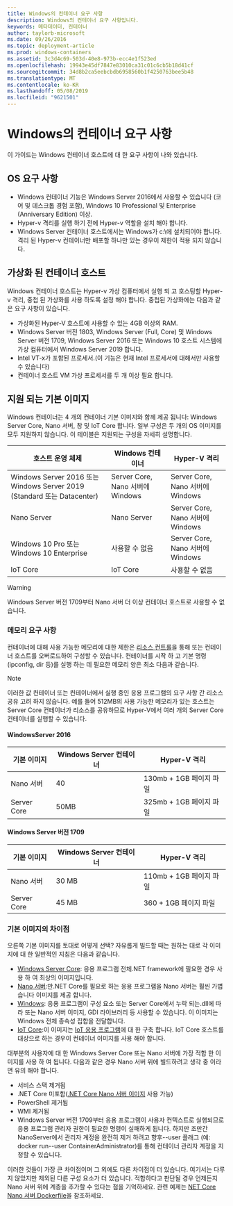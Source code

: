 ```yaml
---
title: Windows의 컨테이너 요구 사항
description: Windows의 컨테이너 요구 사항입니다.
keywords: 메타데이터, 컨테이너
author: taylorb-microsoft
ms.date: 09/26/2016
ms.topic: deployment-article
ms.prod: windows-containers
ms.assetid: 3c3d4c69-503d-40e8-973b-ecc4e1f523ed
ms.openlocfilehash: 19943e45df7847e83010ca31c01c6cb5b18d41cf
ms.sourcegitcommit: 34d8b2ca5eebcbdb6958560b1f4250763bee5b48
ms.translationtype: MT
ms.contentlocale: ko-KR
ms.lasthandoff: 05/08/2019
ms.locfileid: "9621501"
---
```

# <a name="windows-container-requirements"></a>Windows의 컨테이너 요구 사항

이 가이드는 Windows 컨테이너 호스트에 대 한 요구 사항이 나와 있습니다.

## <a name="os-requirements"></a>OS 요구 사항

- Windows 컨테이너 기능은 Windows Server 2016에서 사용할 수 있습니다 (코어 및 데스크톱 경험 포함), Windows 10 Professional 및 Enterprise (Anniversary Edition) 이상.
- Hyper-v 격리를 실행 하기 전에 Hyper-v 역할을 설치 해야 합니다.
- Windows Server 컨테이너 호스트에서는 Windows가 c:\에 설치되어야 합니다. 격리 된 Hyper-v 컨테이너만 배포할 하나만 있는 경우이 제한이 적용 되지 않습니다.

## <a name="virtualized-container-hosts"></a>가상화 된 컨테이너 호스트

Windows 컨테이너 호스트는 Hyper-v 가상 컴퓨터에서 실행 되 고 호스팅할 Hyper-v 격리, 중첩 된 가상화를 사용 하도록 설정 해야 합니다. 중첩된 가상화에는 다음과 같은 요구 사항이 있습니다.

- 가상화된 Hyper-V 호스트에 사용할 수 있는 4GB 이상의 RAM.
- Windows Server 버전 1803, Windows Server (Full, Core) 및 Windows Server 버전 1709, Windows Server 2016 또는 Windows 10 호스트 시스템에 가상 컴퓨터에서 Windows Server 2019 합니다.
- Intel VT-x가 포함된 프로세서.(이 기능은 현재 Intel 프로세서에 대해서만 사용할 수 있습니다)
- 컨테이너 호스트 VM 가상 프로세서를 두 개 이상 필요 합니다.

## <a name="supported-base-images"></a>지원 되는 기본 이미지

Windows 컨테이너는 4 개의 컨테이너 기본 이미지와 함께 제공 됩니다: Windows Server Core, Nano 서버, 창 및 IoT Core 합니다. 일부 구성은 두 개의 OS 이미지를 모두 지원하지 않습니다. 이 테이블은 지원되는 구성을 자세히 설명합니다.

|호스트 운영 체제|Windows 컨테이너|Hyper-V 격리|
|---------------------|-----------------|-----------------|
|Windows Server 2016 또는 Windows Server 2019 (Standard 또는 Datacenter)|Server Core, Nano 서버에 Windows|Server Core, Nano 서버에 Windows|
|Nano Server|Nano Server|Server Core, Nano 서버에 Windows|
|Windows 10 Pro 또는 Windows 10 Enterprise|사용할 수 없음|Server Core, Nano 서버에 Windows|
|IoT Core|IoT Core|사용할 수 없음|

> [!WARNING]  
> Windows Server 버전 1709부터 Nano 서버 더 이상 컨테이너 호스트로 사용할 수 없습니다.

### <a name="memory-requirements"></a>메모리 요구 사항

컨테이너에 대해 사용 가능한 메모리에 대한 제한은 [리소스 컨트롤](https://docs.microsoft.com/virtualization/windowscontainers/manage-containers/resource-controls)을 통해 또는 컨테이너 호스트를 오버로드하여 구성할 수 있습니다.  컨테이너를 시작 하 고 기본 명령 (ipconfig, dir 등)를 실행 하는 데 필요한 메모리 양은 최소 다음과 같습니다.

>[!NOTE]
>이러한 값 컨테이너 또는 컨테이너에서 실행 중인 응용 프로그램의 요구 사항 간 리소스 공유 고려 하지 않습니다.  예를 들어 512MB의 사용 가능한 메모리가 있는 호스트는 Server Core 컨테이너가 리소스를 공유하므로 Hyper-V에서 여러 개의 Server Core 컨테이너를 실행할 수 있습니다.

#### <a name="windows-server-2016"></a>WindowsServer 2016

| 기본 이미지  | Windows Server 컨테이너 | Hyper-V 격리    |
| ----------- | ------------------------ | -------------------- |
| Nano 서버 | 40                     | 130mb + 1GB 페이지 파일 |
| Server Core | 50MB                     | 325mb + 1GB 페이지 파일 |

#### <a name="windows-server-version-1709"></a>Windows Server 버전 1709

| 기본 이미지  | Windows Server 컨테이너 | Hyper-V 격리    |
| ----------- | ------------------------ | -------------------- |
| Nano 서버 | 30 MB                     | 110mb + 1GB 페이지 파일 |
| Server Core | 45 MB                     | 360 + 1GB 페이지 파일 |

### <a name="base-image-differences"></a>기본 이미지의 차이점

오른쪽 기본 이미지를 토대로 어떻게 선택? 자유롭게 빌드할 때는 원하는 대로 각 이미지에 대 한 일반적인 지침은 다음과 같습니다.

- [Windows Server Core](https://hub.docker.com/_/microsoft-windows-servercore): 응용 프로그램 전체.NET framework에 필요한 경우 사용 하 여 최상의 이미지입니다.
- [Nano 서버](https://hub.docker.com/_/microsoft-windows-nanoserver):만.NET Core를 필요로 하는 응용 프로그램을 Nano 서버는 훨씬 가볍습니다 이미지를 제공 합니다.
- [Windows](https://hub.docker.com/_/microsoft-windowsfamily-windows): 응용 프로그램이 구성 요소 또는 Server Core에서 누락 되는.dll에 따라 또는 Nano 서버 이미지, GDI 라이브러리 등 사용할 수 있습니다. 이 이미지는 Windows 전체 종속성 집합을 전달합니다.
- [IoT Core](https://hub.docker.com/_/microsoft-windows-iotcore):이 이미지는 [IoT 응용 프로그램](https://developer.microsoft.com/windows/iot)에 대 한 구축 합니다. IoT Core 호스트를 대상으로 하는 경우이 컨테이너 이미지를 사용 해야 합니다.

대부분의 사용자에 대 한 Windows Server Core 또는 Nano 서버에 가장 적합 한 이미지를 사용 하 여 됩니다. 다음과 같은 경우 Nano 서버 위에 빌드하려고 생각 중 이라면 유의 해야 합니다.

- 서비스 스택 제거됨
- .NET Core 미포함([.NET Core Nano 서버 이미지](https://hub.docker.com/r/microsoft/dotnet/) 사용 가능)
- PowerShell 제거됨
- WMI 제거됨
- Windows Server 버전 1709부터 응용 프로그램이 사용자 컨텍스트로 실행되므로 응용 프로그램 관리자 권한이 필요한 명령이 실패하게 됩니다. 하지만 조만간 NanoServer에서 관리자 계정을 완전히 제거 하려고 향후--user 플래그 (예: docker run--user ContainerAdministrator)를 통해 컨테이너 관리자 계정을 지정할 수 있습니다.

이러한 것들이 가장 큰 차이점이며 그 외에도 다른 차이점이 더 있습니다. 여기서는 다루지 않았지만 제외된 다른 구성 요소가 더 있습니다. 적합하다고 판단될 경우 언제든지 Nano 서버 위에 계층을 추가할 수 있다는 점을 기억하세요. 관련 예제는 [NET Core Nano 서버 Dockerfile](https://github.com/dotnet/dotnet-docker/blob/master/2.1/sdk/nanoserver-1803/amd64/Dockerfile)을 참조하세요.